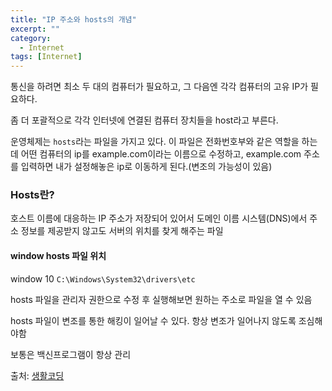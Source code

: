 ```yaml
---
title: "IP 주소와 hosts의 개념"
excerpt: ""
category:
  - Internet
tags: [Internet]
---
```


통신을 하려면 최소 두 대의 컴퓨터가 필요하고, 그 다음엔 각각 컴퓨터의 고유 IP가 필요하다.

좀 더 포괄적으로 각각 인터넷에 연결된 컴퓨터 장치들을 host라고 부른다.

운영체제는 `hosts`라는 파일을 가지고 있다. 이 파일은 전화번호부와 같은 역할을 하는데 어떤 컴퓨터의 ip를 example.com이라는 이름으로 수정하고, example.com 주소를 입력하면 내가 설정해놓은 ip로 이동하게 된다.(변조의 가능성이 있음)



### Hosts란?

호스트 이름에 대응하는 IP 주소가 저장되어 있어서 도메인 이름 시스템(DNS)에서 주소 정보를 제공받지 않고도 서버의 위치를 찾게 해주는 파일



#### window hosts 파일 위치

window 10 `C:\Windows\System32\drivers\etc`

hosts 파일을 관리자 권한으로 수정 후 실행해보면 원하는 주소로 파일을 열 수 있음



hosts 파일이 변조를 통한 해킹이 일어날 수 있다. 항상 변조가 일어나지 않도록 조심해야함

보통은 백신프로그램이 항상 관리

출처: [생활코딩](https://opentutorials.org/course/3276/20296)
